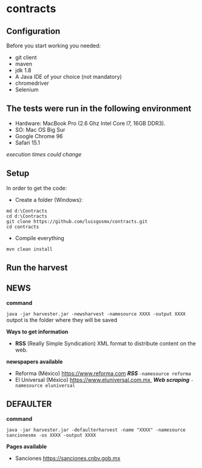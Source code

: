 # contracts

## Configuration
Before you start working you needed:
- git client
- maven 
- jdk 1.8
- A Java IDE of your choice (not mandatory)
- chromedriver
- Selenium

## The tests were run in the following environment

- Hardware: MacBook Pro (2.6 Ghz Intel Core I7, 16GB DDR3).
- SO: Mac OS Big Sur
- Google Chrome 96
- Safari 15.1

_execution times could change_

## Setup
In order to get the code:

- Create a folder (Windows): 
```
md d:\Contracts
cd d:\Contracts
git clone https://github.com/luisgosmx/contracts.git
cd contracts
```
- Compile everything
```
mvn clean install
```
## Run the harvest

## NEWS

 **command**
 
 `java -jar harvester.jar -newsharvest -namesource XXXX -output XXXX`
  outpot is the folder where they will be saved

**Ways to get information**
 - **RSS** (Really Simple Syndication) XML format to distribute content on the web.

**newspapers available**

- Reforma (México)  https://www.reforma.com   **_RSS_**            `-namesource reforma`
- El Universal (México) https://www.eluniversal.com.mx   **_Web scraping_**       `-namesource eluniversal`

## DEFAULTER

**command**
 
 `java -jar harvester.jar -defaulterharvest -name "XXXX" -namesource sancionesmx -os XXXX -output XXXX`
 
 
**Pages available**

- Sanciones https://sanciones.cnbv.gob.mx

